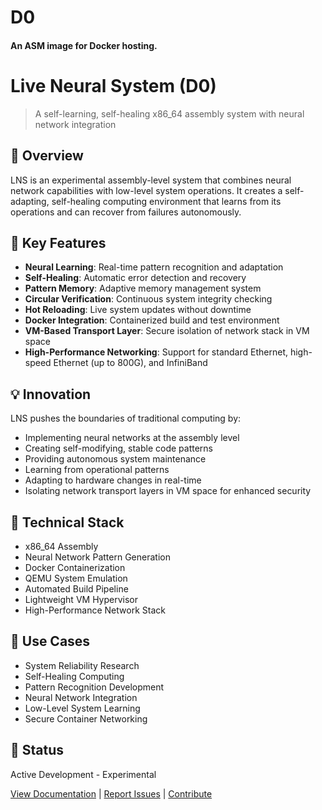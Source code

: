 #                    D0
####     An ASM image for Docker hosting. 

# Live Neural System (D0)
> A self-learning, self-healing x86_64 assembly system with neural network integration

## 🧬 Overview
LNS is an experimental assembly-level system that combines neural network capabilities with low-level system operations. It creates a self-adapting, self-healing computing environment that learns from its operations and can recover from failures autonomously.

## 🌟 Key Features
- **Neural Learning**: Real-time pattern recognition and adaptation
- **Self-Healing**: Automatic error detection and recovery
- **Pattern Memory**: Adaptive memory management system
- **Circular Verification**: Continuous system integrity checking
- **Hot Reloading**: Live system updates without downtime
- **Docker Integration**: Containerized build and test environment
- **VM-Based Transport Layer**: Secure isolation of network stack in VM space
- **High-Performance Networking**: Support for standard Ethernet, high-speed Ethernet (up to 800G), and InfiniBand

## 💡 Innovation
LNS pushes the boundaries of traditional computing by:
- Implementing neural networks at the assembly level
- Creating self-modifying, stable code patterns
- Providing autonomous system maintenance
- Learning from operational patterns
- Adapting to hardware changes in real-time
- Isolating network transport layers in VM space for enhanced security

## 🔬 Technical Stack
- x86_64 Assembly
- Neural Network Pattern Generation
- Docker Containerization
- QEMU System Emulation
- Automated Build Pipeline
- Lightweight VM Hypervisor
- High-Performance Network Stack

## 🎯 Use Cases
- System Reliability Research
- Self-Healing Computing
- Pattern Recognition Development
- Neural Network Integration
- Low-Level System Learning
- Secure Container Networking

## 🚀 Status
Active Development - Experimental

[View Documentation](./README.md) | [Report Issues](./issues) | [Contribute](./CONTRIBUTING.md) 
